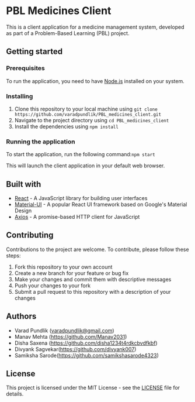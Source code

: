 # PBL Medicines Client

This is a client application for a medicine management system, developed as part of a Problem-Based Learning (PBL) project.

## Getting started

### Prerequisites

To run the application, you need to have [Node.js](https://nodejs.org/) installed on your system.

### Installing

1. Clone this repository to your local machine using `git clone https://github.com/varadpundlik/PBL_medicines_client.git`
2. Navigate to the project directory using `cd PBL_medicines_client`
3. Install the dependencies using `npm install`

### Running the application

To start the application, run the following command:`npm start`

This will launch the client application in your default web browser.

## Built with

- [React](https://reactjs.org/) - A JavaScript library for building user interfaces
- [Material-UI](https://material-ui.com/) - A popular React UI framework based on Google's Material Design
- [Axios](https://github.com/axios/axios) - A promise-based HTTP client for JavaScript

## Contributing

Contributions to the project are welcome. To contribute, please follow these steps:

1. Fork this repository to your own account
2. Create a new branch for your feature or bug fix
3. Make your changes and commit them with descriptive messages
4. Push your changes to your fork
5. Submit a pull request to this repository with a description of your changes

## Authors

- Varad Pundlik (varadpundlik@gmail.com)
- Manav Mehta (https://github.com/Manav2031)
- Disha Saxena (https://github.com/disha1234t4rdkcbvdfkbf)
- Divyank Sagvekar(https://github.com/divyank007)
- Samiksha Sarode(https://github.com/samikshasarode4323)

## License

This project is licensed under the MIT License - see the [LICENSE](LICENSE) file for details.



